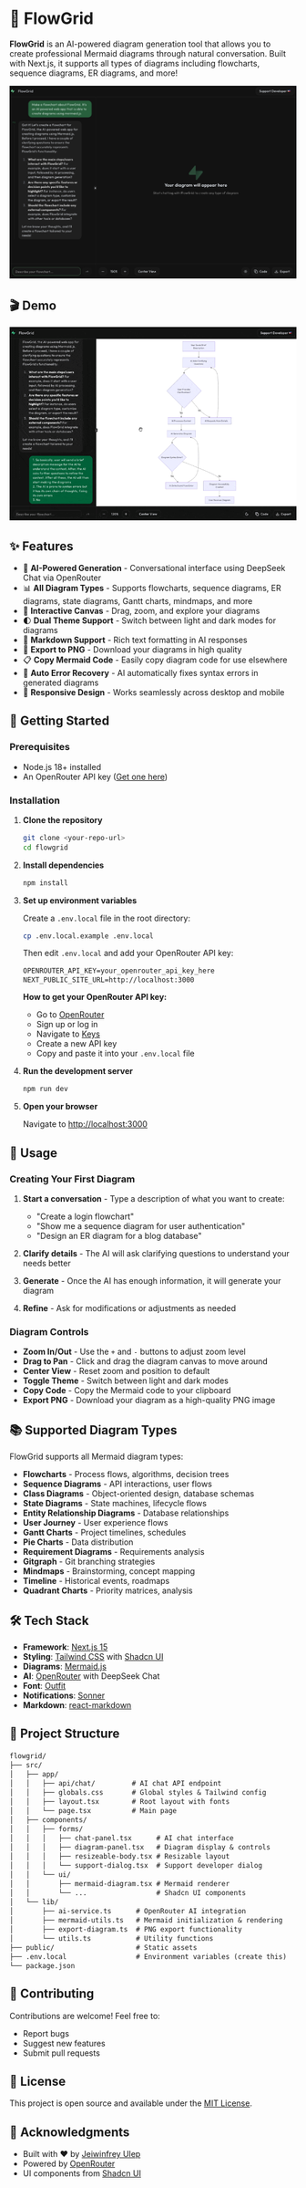 # 🎨 FlowGrid

**FlowGrid** is an AI-powered diagram generation tool that allows you to create professional Mermaid diagrams through natural conversation. Built with Next.js, it supports all types of diagrams including flowcharts, sequence diagrams, ER diagrams, and more!

![FlowGrid App](landingapp.png)

## 🎬 Demo

![FlowGrid in Action](app.gif)

## ✨ Features

- 🤖 **AI-Powered Generation** - Conversational interface using DeepSeek Chat via OpenRouter
- 📊 **All Diagram Types** - Supports flowcharts, sequence diagrams, ER diagrams, state diagrams, Gantt charts, mindmaps, and more
- 🎯 **Interactive Canvas** - Drag, zoom, and explore your diagrams
- 🌓 **Dual Theme Support** - Switch between light and dark modes for diagrams
- 📝 **Markdown Support** - Rich text formatting in AI responses
- 💾 **Export to PNG** - Download your diagrams in high quality
- 📋 **Copy Mermaid Code** - Easily copy diagram code for use elsewhere
- 🔄 **Auto Error Recovery** - AI automatically fixes syntax errors in generated diagrams
- 📱 **Responsive Design** - Works seamlessly across desktop and mobile

## 🚀 Getting Started

### Prerequisites

- Node.js 18+ installed
- An OpenRouter API key ([Get one here](https://openrouter.ai/))

### Installation

1. **Clone the repository**
   ```bash
   git clone <your-repo-url>
   cd flowgrid
   ```

2. **Install dependencies**
   ```bash
   npm install
   ```

3. **Set up environment variables**
   
   Create a `.env.local` file in the root directory:
   ```bash
   cp .env.local.example .env.local
   ```
   
   Then edit `.env.local` and add your OpenRouter API key:
   ```env
   OPENROUTER_API_KEY=your_openrouter_api_key_here
   NEXT_PUBLIC_SITE_URL=http://localhost:3000
   ```

   **How to get your OpenRouter API key:**
   - Go to [OpenRouter](https://openrouter.ai/)
   - Sign up or log in
   - Navigate to [Keys](https://openrouter.ai/keys)
   - Create a new API key
   - Copy and paste it into your `.env.local` file

4. **Run the development server**
   ```bash
   npm run dev
   ```

5. **Open your browser**
   
   Navigate to [http://localhost:3000](http://localhost:3000)

## 🎯 Usage

### Creating Your First Diagram

1. **Start a conversation** - Type a description of what you want to create:
   - "Create a login flowchart"
   - "Show me a sequence diagram for user authentication"
   - "Design an ER diagram for a blog database"

2. **Clarify details** - The AI will ask clarifying questions to understand your needs better

3. **Generate** - Once the AI has enough information, it will generate your diagram

4. **Refine** - Ask for modifications or adjustments as needed

### Diagram Controls

- **Zoom In/Out** - Use the `+` and `-` buttons to adjust zoom level
- **Drag to Pan** - Click and drag the diagram canvas to move around
- **Center View** - Reset zoom and position to default
- **Toggle Theme** - Switch between light and dark modes
- **Copy Code** - Copy the Mermaid code to your clipboard
- **Export PNG** - Download your diagram as a high-quality PNG image

## 📚 Supported Diagram Types

FlowGrid supports all Mermaid diagram types:

- **Flowcharts** - Process flows, algorithms, decision trees
- **Sequence Diagrams** - API interactions, user flows
- **Class Diagrams** - Object-oriented design, database schemas
- **State Diagrams** - State machines, lifecycle flows
- **Entity Relationship Diagrams** - Database relationships
- **User Journey** - User experience flows
- **Gantt Charts** - Project timelines, schedules
- **Pie Charts** - Data distribution
- **Requirement Diagrams** - Requirements analysis
- **Gitgraph** - Git branching strategies
- **Mindmaps** - Brainstorming, concept mapping
- **Timeline** - Historical events, roadmaps
- **Quadrant Charts** - Priority matrices, analysis

## 🛠️ Tech Stack

- **Framework**: [Next.js 15](https://nextjs.org/)
- **Styling**: [Tailwind CSS](https://tailwindcss.com/) with [Shadcn UI](https://ui.shadcn.com/)
- **Diagrams**: [Mermaid.js](https://mermaid.js.org/)
- **AI**: [OpenRouter](https://openrouter.ai/) with DeepSeek Chat
- **Font**: [Outfit](https://fonts.google.com/specimen/Outfit)
- **Notifications**: [Sonner](https://sonner.emilkowal.ski/)
- **Markdown**: [react-markdown](https://github.com/remarkjs/react-markdown)

## 📁 Project Structure

```
flowgrid/
├── src/
│   ├── app/
│   │   ├── api/chat/         # AI chat API endpoint
│   │   ├── globals.css       # Global styles & Tailwind config
│   │   ├── layout.tsx        # Root layout with fonts
│   │   └── page.tsx          # Main page
│   ├── components/
│   │   ├── forms/
│   │   │   ├── chat-panel.tsx      # AI chat interface
│   │   │   ├── diagram-panel.tsx   # Diagram display & controls
│   │   │   ├── resizeable-body.tsx # Resizable layout
│   │   │   └── support-dialog.tsx  # Support developer dialog
│   │   └── ui/
│   │       ├── mermaid-diagram.tsx # Mermaid renderer
│   │       └── ...                 # Shadcn UI components
│   └── lib/
│       ├── ai-service.ts      # OpenRouter AI integration
│       ├── mermaid-utils.ts   # Mermaid initialization & rendering
│       ├── export-diagram.ts  # PNG export functionality
│       └── utils.ts           # Utility functions
├── public/                    # Static assets
├── .env.local                 # Environment variables (create this)
└── package.json
```

## 🤝 Contributing

Contributions are welcome! Feel free to:
- Report bugs
- Suggest new features
- Submit pull requests

## 📄 License

This project is open source and available under the [MIT License](LICENSE).

## 🙏 Acknowledgments

- Built with ❤️ by [Jeiwinfrey Ulep](mailto:jeiwinfreyulep12@gmail.com)
- Powered by [OpenRouter](https://openrouter.ai/)
- UI components from [Shadcn UI](https://ui.shadcn.com/)

